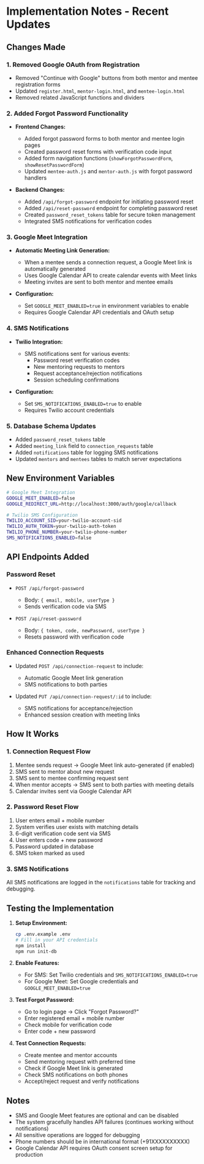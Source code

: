 # Implementation Notes - Recent Updates

## Changes Made

### 1. Removed Google OAuth from Registration
- Removed "Continue with Google" buttons from both mentor and mentee registration forms
- Updated `register.html`, `mentor-login.html`, and `mentee-login.html`
- Removed related JavaScript functions and dividers

### 2. Added Forgot Password Functionality
- **Frontend Changes:**
  - Added forgot password forms to both mentor and mentee login pages
  - Created password reset forms with verification code input
  - Added form navigation functions (`showForgotPasswordForm`, `showResetPasswordForm`)
  - Updated `mentee-auth.js` and `mentor-auth.js` with forgot password handlers

- **Backend Changes:**
  - Added `/api/forgot-password` endpoint for initiating password reset
  - Added `/api/reset-password` endpoint for completing password reset
  - Created `password_reset_tokens` table for secure token management
  - Integrated SMS notifications for verification codes

### 3. Google Meet Integration
- **Automatic Meeting Link Generation:**
  - When a mentee sends a connection request, a Google Meet link is automatically generated
  - Uses Google Calendar API to create calendar events with Meet links
  - Meeting invites are sent to both mentor and mentee emails

- **Configuration:**
  - Set `GOOGLE_MEET_ENABLED=true` in environment variables to enable
  - Requires Google Calendar API credentials and OAuth setup

### 4. SMS Notifications
- **Twilio Integration:**
  - SMS notifications sent for various events:
    - Password reset verification codes
    - New mentoring requests to mentors
    - Request acceptance/rejection notifications
    - Session scheduling confirmations
  
- **Configuration:**
  - Set `SMS_NOTIFICATIONS_ENABLED=true` to enable
  - Requires Twilio account credentials

### 5. Database Schema Updates
- Added `password_reset_tokens` table
- Added `meeting_link` field to `connection_requests` table
- Added `notifications` table for logging SMS notifications
- Updated `mentors` and `mentees` tables to match server expectations

## New Environment Variables

```bash
# Google Meet Integration
GOOGLE_MEET_ENABLED=false
GOOGLE_REDIRECT_URL=http://localhost:3000/auth/google/callback

# Twilio SMS Configuration
TWILIO_ACCOUNT_SID=your-twilio-account-sid
TWILIO_AUTH_TOKEN=your-twilio-auth-token
TWILIO_PHONE_NUMBER=your-twilio-phone-number
SMS_NOTIFICATIONS_ENABLED=false
```

## API Endpoints Added

### Password Reset
- `POST /api/forgot-password`
  - Body: `{ email, mobile, userType }`
  - Sends verification code via SMS
  
- `POST /api/reset-password`
  - Body: `{ token, code, newPassword, userType }`
  - Resets password with verification code

### Enhanced Connection Requests
- Updated `POST /api/connection-request` to include:
  - Automatic Google Meet link generation
  - SMS notifications to both parties
  
- Updated `PUT /api/connection-request/:id` to include:
  - SMS notifications for acceptance/rejection
  - Enhanced session creation with meeting links

## How It Works

### 1. Connection Request Flow
1. Mentee sends request → Google Meet link auto-generated (if enabled)
2. SMS sent to mentor about new request
3. SMS sent to mentee confirming request sent
4. When mentor accepts → SMS sent to both parties with meeting details
5. Calendar invites sent via Google Calendar API

### 2. Password Reset Flow
1. User enters email + mobile number
2. System verifies user exists with matching details
3. 6-digit verification code sent via SMS
4. User enters code + new password
5. Password updated in database
6. SMS token marked as used

### 3. SMS Notifications
All SMS notifications are logged in the `notifications` table for tracking and debugging.

## Testing the Implementation

1. **Setup Environment:**
   ```bash
   cp .env.example .env
   # Fill in your API credentials
   npm install
   npm run init-db
   ```

2. **Enable Features:**
   - For SMS: Set Twilio credentials and `SMS_NOTIFICATIONS_ENABLED=true`
   - For Google Meet: Set Google credentials and `GOOGLE_MEET_ENABLED=true`

3. **Test Forgot Password:**
   - Go to login page → Click "Forgot Password?"
   - Enter registered email + mobile number
   - Check mobile for verification code
   - Enter code + new password

4. **Test Connection Requests:**
   - Create mentee and mentor accounts
   - Send mentoring request with preferred time
   - Check if Google Meet link is generated
   - Check SMS notifications on both phones
   - Accept/reject request and verify notifications

## Notes

- SMS and Google Meet features are optional and can be disabled
- The system gracefully handles API failures (continues working without notifications)
- All sensitive operations are logged for debugging
- Phone numbers should be in international format (+91XXXXXXXXXX)
- Google Calendar API requires OAuth consent screen setup for production
